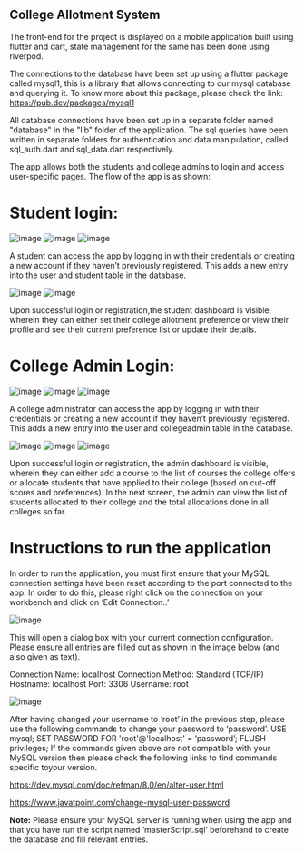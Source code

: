 ## College Allotment System

The front-end for the project is displayed on a mobile application built using flutter and dart,
state management for the same has been done using riverpod.

The connections to the database have been set up using a flutter package called mysql1, this is
a library that allows connecting to our mysql database and querying it. To know more about this
package, please check the link: https://pub.dev/packages/mysql1

All database connections have been set up in a separate folder named "database" in the "lib"
folder of the application. The sql queries have been written in separate folders for authentication
and data manipulation, called sql_auth.dart and sql_data.dart respectively.

The app allows both the students and college admins to login and access user-specific pages.
The flow of the app is as shown:

# Student login:
<!-- <img src="https://github.com/favicon.ico](https://github.com/ai-r-ia/College_Allotment_System/assets/87983584/ac64be85-06e9-4d62-bb86-17151b161652" width="48"/> -->
![image](https://github.com/ai-r-ia/College_Allotment_System/assets/87983584/ac64be85-06e9-4d62-bb86-17151b161652)
![image](https://github.com/ai-r-ia/College_Allotment_System/assets/87983584/0ef499bc-c563-486e-93a7-8f1f7a048c21)
![image](https://github.com/ai-r-ia/College_Allotment_System/assets/87983584/a657c7a7-1a04-418e-8db1-8047add96ff3)

A student can access the app by logging in with their credentials or creating a new account if
they haven’t previously registered. This adds a new entry into the user and student table in the
database.

![image](https://github.com/ai-r-ia/College_Allotment_System/assets/87983584/258e4156-4890-494e-a47c-0c1659eb5205)
![image](https://github.com/ai-r-ia/College_Allotment_System/assets/87983584/43c028e7-abb9-44a6-ac5a-0cc364361897)

Upon successful login or registration,the student dashboard is visible, wherein they can either
set their college allotment preference or view their profile and see their current preference list or
update their details.

# College Admin Login:
![image](https://github.com/ai-r-ia/College_Allotment_System/assets/87983584/63c4b63b-242a-4185-b1fb-f15ed3d26890)
![image](https://github.com/ai-r-ia/College_Allotment_System/assets/87983584/8fdeb8e9-2f90-44ae-b166-8c8d09edbf15)
![image](https://github.com/ai-r-ia/College_Allotment_System/assets/87983584/8bb31b74-33d2-4bd3-bd48-e9be7e400072)

A college administrator can access the app by logging in with their credentials or creating a new
account if they haven’t previously registered. This adds a new entry into the user and
collegeadmin table in the database.

![image](https://github.com/ai-r-ia/College_Allotment_System/assets/87983584/0d9b69cb-77d3-4b4e-aa67-f1d2fe7159dc)
![image](https://github.com/ai-r-ia/College_Allotment_System/assets/87983584/336869c4-f413-4ca3-96b9-f0888b24fb82)
![image](https://github.com/ai-r-ia/College_Allotment_System/assets/87983584/f88ba5c6-e142-468d-b98f-c41c1f7f4cd9)

Upon successful login or registration, the admin dashboard is visible, wherein they can either
add a course to the list of courses the college offers or allocate students that have applied to
their college (based on cut-off scores and preferences). In the next screen, the admin can view
the list of students allocated to their college and the total allocations done in all colleges so far.



# Instructions to run the application
In order to run the application, you must first ensure that your MySQL connection settings have
been reset according to the port connected to the app. In order to do this, please right click on
the connection on your workbench and click on ‘Edit Connection..’

![image](https://github.com/ai-r-ia/College_Allotment_System/assets/87983584/e984d9c9-d275-40a8-be4f-1db2a05dd6dd)

This will open a dialog box with your current connection configuration. Please ensure all entries
are filled out as shown in the image below (and also given as text).

Connection Name: localhost
Connection Method: Standard (TCP/IP)
Hostname: localhost
Port: 3306
Username: root

![image](https://github.com/ai-r-ia/College_Allotment_System/assets/87983584/feef4d0a-0c1e-49ca-83c2-0b36a045e1bb)

After having changed your username to ‘root’ in the previous step, please use the following
commands to change your password to ‘password’.
USE mysql;
SET PASSWORD FOR 'root'@'localhost' = ‘password’;
FLUSH privileges;
If the commands given above are not compatible with your MySQL version then please check
the following links to find commands specific toyour version.

https://dev.mysql.com/doc/refman/8.0/en/alter-user.html

https://www.javatpoint.com/change-mysql-user-password

**Note:** Please ensure your MySQL server is running when using the app and that you have run the script named ‘masterScript.sql’ beforehand to create the database and fill relevant entries.

